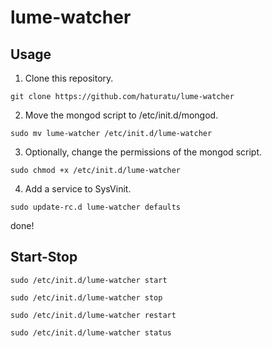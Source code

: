 # lume-watcher

## Usage

1. Clone this repository.
```
git clone https://github.com/haturatu/lume-watcher
```

2. Move the mongod script to /etc/init.d/mongod.
```
sudo mv lume-watcher /etc/init.d/lume-watcher
```

3. Optionally, change the permissions of the mongod script.
```
sudo chmod +x /etc/init.d/lume-watcher
```

4. Add a service to SysVinit.
```
sudo update-rc.d lume-watcher defaults
```
done!

## Start-Stop
```
sudo /etc/init.d/lume-watcher start
```
```
sudo /etc/init.d/lume-watcher stop
```
```
sudo /etc/init.d/lume-watcher restart
```
```
sudo /etc/init.d/lume-watcher status
```
